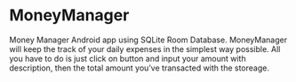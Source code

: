 # MoneyManager
Money Manager Android app using SQLite Room Database.
MoneyManager will keep the track of your daily expenses in the simplest way possible. 
All you have to do is just click on button and input your amount with description, 
then the total amount you’ve transacted with the storeage.


